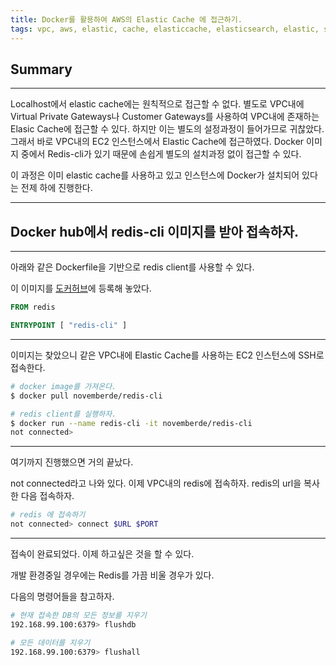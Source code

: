 ```yaml
---
title: Docker를 활용하여 AWS의 Elastic Cache 에 접근하기.
tags: vpc, aws, elastic, cache, elasticcache, elasticsearch, elastic, search, access, docker, redis, internal, 접근, 접속
---
```


## Summary
---------------------
 Localhost에서 elastic cache에는 원칙적으로 접근할 수 없다. 
별도로 VPC내에 Virtual Private Gateways나 Customer Gateways를 사용하여 VPC내에 존재하는 Elasic Cache에 접근할 수 있다. 
하지만 이는 별도의 설정과정이 들어가므로 귀찮았다. 
그래서 바로 VPC내의 EC2 인스턴스에서 Elastic Cache에 접근하였다. 
Docker 이미지 중에서 Redis-cli가 있기 때문에 손쉽게 별도의 설치과정 없이 접근할 수 있다.

 이 과정은 이미 elastic cache를 사용하고 있고 인스턴스에 Docker가 설치되어 있다는 전제 하에 진행한다.

---------------------

## Docker hub에서 redis-cli 이미지를 받아 접속하자. 
---------------------

 아래와 같은 Dockerfile을 기반으로 redis client를 사용할 수 있다.

 이 이미지를 [도커허브](https://hub.docker.com/r/novemberde/redis-cli/)에 등록해 놓았다.

```dockerfile
FROM redis

ENTRYPOINT [ "redis-cli" ]
```

---

이미지는 찾았으니 같은 VPC내에 Elastic Cache를 사용하는 EC2 인스턴스에 SSH로 접속한다.

```bash
# docker image를 가져온다.
$ docker pull novemberde/redis-cli

# redis client를 실행하자.
$ docker run --name redis-cli -it novemberde/redis-cli
not connected>
```

---

여기까지 진행했으면 거의 끝났다.

not connected라고 나와 있다. 이제 VPC내의 redis에 접속하자. redis의 url을 복사한 다음 접속하자.

```bash
# redis 에 접속하기
not connected> connect $URL $PORT
```

---
접속이 완료되었다. 이제 하고싶은 것을 할 수 있다.

개발 환경중일 경우에는 Redis를 가끔 비울 경우가 있다.

다음의 명령어들을 참고하자.
```bash
# 현재 접속한 DB의 모든 정보를 지우기
192.168.99.100:6379> flushdb

# 모든 데이터를 지우기
192.168.99.100:6379> flushall
```